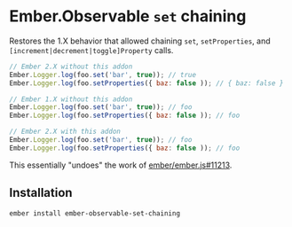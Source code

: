 # Ember.Observable `set` chaining

Restores the 1.X behavior that allowed chaining `set`, `setProperties`, and `[increment|decrement|toggle]Property` calls.

```js
// Ember 2.X without this addon
Ember.Logger.log(foo.set('bar', true)); // true
Ember.Logger.log(foo.setProperties({ baz: false )); // { baz: false }
```

```js
// Ember 1.X without this addon
Ember.Logger.log(foo.set('bar', true)); // foo
Ember.Logger.log(foo.setProperties({ baz: false )); // foo
```

```js
// Ember 2.X with this addon
Ember.Logger.log(foo.set('bar', true)); // foo
Ember.Logger.log(foo.setProperties({ baz: false )); // foo
```

This essentially "undoes" the work of [ember/ember.js#11213](https://github.com/emberjs/ember.js/pull/11213).

## Installation

`ember install ember-observable-set-chaining`
